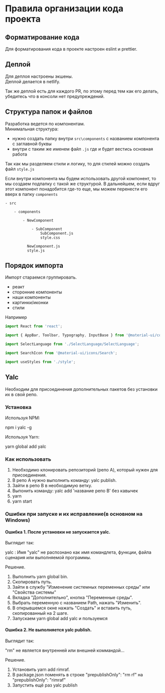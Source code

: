 # Правила организации кода проекта

## Форматирование кода

Для форматирования кода в проекте настроен eslint и prettier.

## Деплой

Для деплоя настроены экшены.\
Деплой делается в netlify.

Так же деплой есть для каждого PR, по этому перед тем как его делать,\
убедитесь что в консоли нет предупреждений.

## Структура папок и файлов

Разработка ведется по компонентам.\
Минимальная структура:
 - нужно создать папку внутри `src\components` с названием компонента с заглавной буквы
 - внутри с таким же именем файл `.js` где и будет вестись основная работа

Так как мы разделяем стили и логику, то для стилей можно создать файл `style.js`

Если внутри компонента мы будем использовать другой компонент, то мы создаем подпапку с такой же структурой.
В дальнейшем, если вдруг этот компонент понадобится где-то еще, мы можем перенести его вверх в папку `components`

```
- src

    - components

        - NewComponent

            - SubComponent
                SubComponent.js
                style.css

          NewComponent.js
          style.js
```

## Порядок импорта

Импорт стараемся группировать.
 - реакт
 - сторонние компоненты
 - наши компоненты
 - картинки/иконки
 - стили

 Например

```javascript
import React from 'react';

import { AppBar, Toolbar, Typography, InputBase } from '@material-ui/core';

import SelectLanguage from './SelectLanguage/SelectLanguage';

import SearchIcon from '@material-ui/icons/Search';

import useStyles from './style';
```
## Yalc
Необходим для присоединения дополнительных пакетов без установки их в свой репо.

### Установка

Используя NPM:

npm i yalc -g

Используя Yarn:

yarn global add yalc

### Как использовать

1. Необходимо клонировать репозиторий (репо А), который нужен для присоединения.
2. В репо А нужно выполнить команду:
yalc publish.
3. Зайти в репо B в необходимую ветку.
4. Выпонить команду:
yalc add 'название репо B' без кавычек
5. yarn
6. yarn start

### Ошибки при запуске и их исправление(в основном на Windows)
#### Ошибка 1. После установки не запускается yalc.
Выглядит так:

yalc : Имя "yalc" не распознано как имя командлета, функции, файла сценария или выполняемой программы.

Решение.
1. Выполнить yarn global bin.
2. Скопировать путь.
3. Зайти в службу "Изменение системных переменных среды" или "Свойства системы"
4. Вкладка "Дополнительно", кнопка "Переменные среды".
5. Выбрать переменную с названием Path, нажать "Изменить".
6. В открывшемся окне нажать "Создать" и вставить путь, скопированный на 2 шаге. 
7. Запускаем yarn global add yalc и пользуемся
#### Ошибка 2. Не выполняется yalc publish.
Выглядит так:

"rm" не является внутренней или внешней коммандой...

Решение.
1. Установить yarn add rimraf.
2. В package.json поменять в строке
    "prepublishOnly": "rm rf" 
   на  
   "prepublishOnly": "rimraf" 
3. Запустить ещё раз yalc publish  
